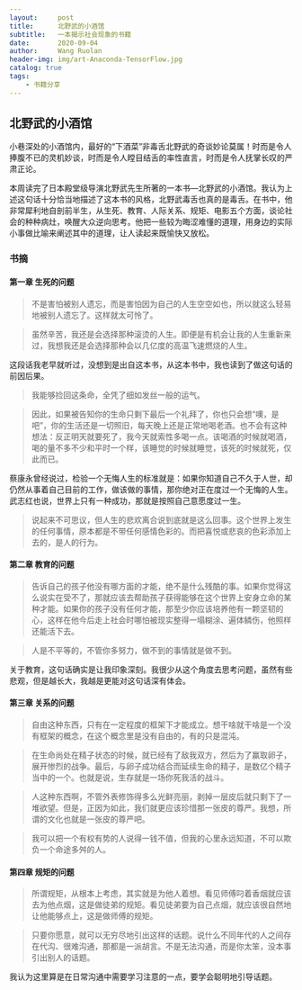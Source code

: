```yaml
---
layout:     post
title:      北野武的小酒馆
subtitle:   一本揭示社会现象的书籍
date:       2020-09-04
author:     Wang Ruolan
header-img: img/art-Anaconda-TensorFlow.jpg
catalog: true
tags:
    - 书籍分享
---
```


## 北野武的小酒馆

小巷深处的小酒馆内，最好的“下酒菜”非毒舌北野武的奇谈妙论莫属！时而是令人捧腹不已的灵机妙谈，时而是令人瞠目结舌的率性直言，时而是令人抚掌长叹的严肃正论。

本周读完了日本殿堂级导演北野武先生所著的一本书—北野武的小酒馆。我认为上述这句话十分恰当地描述了这本书的风格，北野武毒舌也真的是毒舌。在书中，他非常犀利地自剖前半生，从生死、教育、人际关系、规矩、电影五个方面，谈论社会的种种病灶，唤醒大众逆向思考。他把一些较为晦涩难懂的道理，用身边的实际小事做比喻来阐述其中的道理，让人读起来既愉快又放松。

### 书摘

#### 第一章 生死的问题

> 不是害怕被别人遗忘，而是害怕因为自己的人生空空如也，所以就这么轻易地被别人遗忘了。这样就太可怜了。

> 虽然辛苦，我还是会选择那种滚烫的人生。即便是有机会让我的人生重新来过，我想我还是会选择那种会以几亿度的高温飞速燃烧的人生。

这段话我老早就听过，没想到是出自这本书，从这本书中，我也读到了做这句话的前因后果。

> 我能够捡回这条命，全凭了细如发丝一般的运气。

> 因此，如果被告知你的生命只剩下最后一个礼拜了，你也只会想“噢，是吧”，你的生活还是一切照旧，每天晚上还是正常地喝老酒。也不会有这种想法：反正明天就要死了，我今天就索性多喝一点。该喝酒的时候就喝酒，喝的量不多不少和平时一个样，该睡觉的时候就睡觉，该死的时候就死，仅此而已。

蔡康永曾经说过，检验一个无悔人生的标准就是：如果你知道自己不久于人世，却仍然从事着自己目前的工作，做该做的事情，那你绝对正在度过一个无悔的人生。武志红也说，世界上只有一种成功，那就是按照自己意愿度过一生。

> 说起来不可思议，但人生的悲欢离合说到底就是这么回事。这个世界上发生的任何事情，原本都是不带任何感情色彩的。而把喜悦或悲哀的色彩添加上去的，是人的行为。

#### 第二章 教育的问题

> 告诉自己的孩子他没有哪方面的才能，绝不是什么残酷的事。如果你觉得这么说实在受不了，那就应该去帮助孩子获得能够在这个世界上安身立命的某种才能。如果你的孩子没有任何才能，那至少你应该培养他有一颗坚韧的心，这样在他今后走上社会时哪怕被现实整得一塌糊涂、遍体鳞伤，他照样还能活下去。

> 人是不平等的，不管你多努力，做不到的事情就是做不到。

关于教育，这句话确实是让我印象深刻。我很少从这个角度去思考问题，虽然有些悲观，但是越长大，我越是更能对这句话深有体会。

#### 第三章 关系的问题

> 自由这种东西，只有在一定程度的框架下才能成立。想干啥就干啥是一个没有框架的概念，在这个概念里是没有自由的，有的只是混沌。

> 在生命尚处在精子状态的时候，就已经有了敌我双方，然后为了赢取卵子，展开惨烈的战争。最后，与卵子成功结合而延续生命的精子，是数亿个精子当中的一个。也就是说，生存就是一场你死我活的战斗。

> 人这种东西啊，不管外表修饰得多么光鲜亮丽，剥掉一层皮后就只剩下了一堆欲望。但是，正因为如此，我们就更应该珍惜那一张皮的尊严。我想，所谓的文化也就是一张皮的尊严吧。


> 我可以把一个有权有势的人说得一钱不值，但我的心里永远知道，不可以欺负一个命途多舛的人。

#### 第四章 规矩的问题


> 所谓规矩，从根本上考虑，其实就是为他人着想。看见师傅叼着香烟就应该去为他点烟，这是做徒弟的规矩。看见徒弟要为自己点烟，就应该很自然地让他能够点上，这是做师傅的规矩。


> 只要你愿意，就可以无穷尽地引出这样的话题。说什么不同年代的人之间存在代沟、很难沟通，那都是一派胡言。不是无法沟通，而是你太笨，没本事引出别人的话题。

我认为这里算是在日常沟通中需要学习注意的一点，要学会聪明地引导话题。








